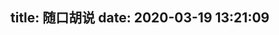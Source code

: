 title: 随口胡说
date: 2020-03-19 13:21:09
---

<link rel="stylesheet" href="https://cdn.jsdelivr.net/gh/HexoPlusPlus/HexoPlusPlus@1.2.0/talk.css" /> 
<script src="https://cdn.jsdelivr.net/gh/HexoPlusPlus/HexoPlusPlus@1.2.0/talk_user.js"></script>
<div id="hpp_talk"></div>
<script>
new hpp_talk({
id:"hpp_talk",
domain: "blog.cyfan.top",
limit: 10,
start: 0
});
</script>

